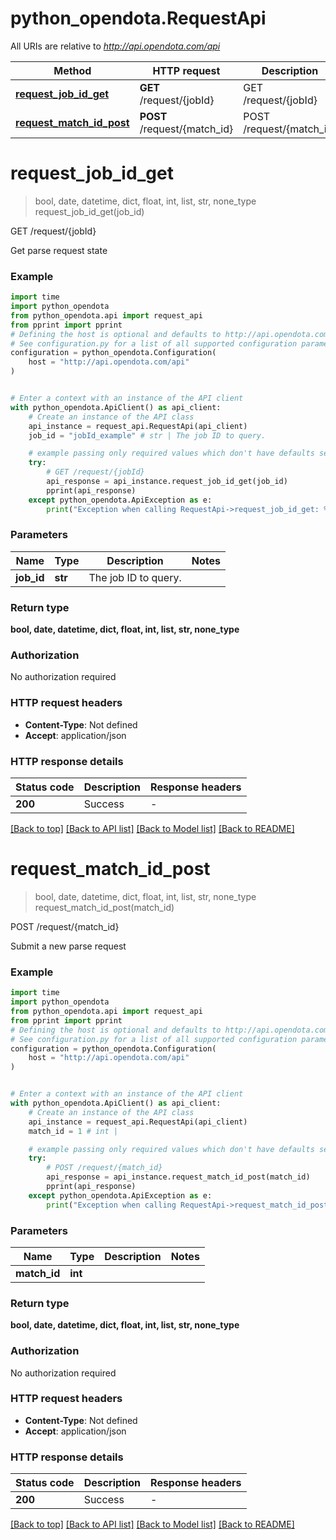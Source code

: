 # python_opendota.RequestApi

All URIs are relative to *http://api.opendota.com/api*

Method | HTTP request | Description
------------- | ------------- | -------------
[**request_job_id_get**](RequestApi.md#request_job_id_get) | **GET** /request/{jobId} | GET /request/{jobId}
[**request_match_id_post**](RequestApi.md#request_match_id_post) | **POST** /request/{match_id} | POST /request/{match_id}


# **request_job_id_get**
> bool, date, datetime, dict, float, int, list, str, none_type request_job_id_get(job_id)

GET /request/{jobId}

Get parse request state

### Example


```python
import time
import python_opendota
from python_opendota.api import request_api
from pprint import pprint
# Defining the host is optional and defaults to http://api.opendota.com/api
# See configuration.py for a list of all supported configuration parameters.
configuration = python_opendota.Configuration(
    host = "http://api.opendota.com/api"
)


# Enter a context with an instance of the API client
with python_opendota.ApiClient() as api_client:
    # Create an instance of the API class
    api_instance = request_api.RequestApi(api_client)
    job_id = "jobId_example" # str | The job ID to query.

    # example passing only required values which don't have defaults set
    try:
        # GET /request/{jobId}
        api_response = api_instance.request_job_id_get(job_id)
        pprint(api_response)
    except python_opendota.ApiException as e:
        print("Exception when calling RequestApi->request_job_id_get: %s\n" % e)
```


### Parameters

Name | Type | Description  | Notes
------------- | ------------- | ------------- | -------------
 **job_id** | **str**| The job ID to query. |

### Return type

**bool, date, datetime, dict, float, int, list, str, none_type**

### Authorization

No authorization required

### HTTP request headers

 - **Content-Type**: Not defined
 - **Accept**: application/json


### HTTP response details

| Status code | Description | Response headers |
|-------------|-------------|------------------|
**200** | Success |  -  |

[[Back to top]](#) [[Back to API list]](../README.md#documentation-for-api-endpoints) [[Back to Model list]](../README.md#documentation-for-models) [[Back to README]](../README.md)

# **request_match_id_post**
> bool, date, datetime, dict, float, int, list, str, none_type request_match_id_post(match_id)

POST /request/{match_id}

Submit a new parse request

### Example


```python
import time
import python_opendota
from python_opendota.api import request_api
from pprint import pprint
# Defining the host is optional and defaults to http://api.opendota.com/api
# See configuration.py for a list of all supported configuration parameters.
configuration = python_opendota.Configuration(
    host = "http://api.opendota.com/api"
)


# Enter a context with an instance of the API client
with python_opendota.ApiClient() as api_client:
    # Create an instance of the API class
    api_instance = request_api.RequestApi(api_client)
    match_id = 1 # int | 

    # example passing only required values which don't have defaults set
    try:
        # POST /request/{match_id}
        api_response = api_instance.request_match_id_post(match_id)
        pprint(api_response)
    except python_opendota.ApiException as e:
        print("Exception when calling RequestApi->request_match_id_post: %s\n" % e)
```


### Parameters

Name | Type | Description  | Notes
------------- | ------------- | ------------- | -------------
 **match_id** | **int**|  |

### Return type

**bool, date, datetime, dict, float, int, list, str, none_type**

### Authorization

No authorization required

### HTTP request headers

 - **Content-Type**: Not defined
 - **Accept**: application/json


### HTTP response details

| Status code | Description | Response headers |
|-------------|-------------|------------------|
**200** | Success |  -  |

[[Back to top]](#) [[Back to API list]](../README.md#documentation-for-api-endpoints) [[Back to Model list]](../README.md#documentation-for-models) [[Back to README]](../README.md)

